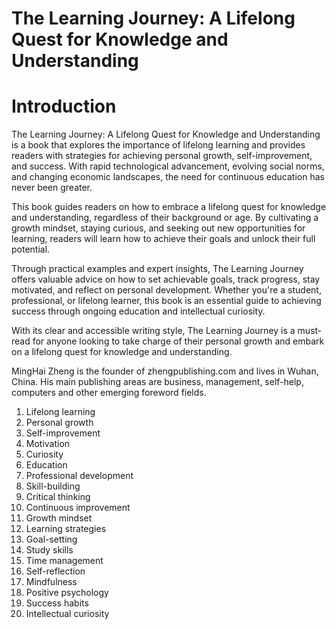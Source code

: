 # The Learning Journey: A Lifelong Quest for Knowledge and Understanding

# Introduction

The Learning Journey: A Lifelong Quest for Knowledge and Understanding is a book that explores the importance of lifelong learning and provides readers with strategies for achieving personal growth, self-improvement, and success. With rapid technological advancement, evolving social norms, and changing economic landscapes, the need for continuous education has never been greater.

This book guides readers on how to embrace a lifelong quest for knowledge and understanding, regardless of their background or age. By cultivating a growth mindset, staying curious, and seeking out new opportunities for learning, readers will learn how to achieve their goals and unlock their full potential.

Through practical examples and expert insights, The Learning Journey offers valuable advice on how to set achievable goals, track progress, stay motivated, and reflect on personal development. Whether you're a student, professional, or lifelong learner, this book is an essential guide to achieving success through ongoing education and intellectual curiosity.

With its clear and accessible writing style, The Learning Journey is a must-read for anyone looking to take charge of their personal growth and embark on a lifelong quest for knowledge and understanding.

MingHai Zheng is the founder of zhengpublishing.com and lives in Wuhan, China. His main publishing areas are business, management, self-help, computers and other emerging foreword fields.



1. Lifelong learning
2. Personal growth
3. Self-improvement
4. Motivation
5. Curiosity
6. Education
7. Professional development
8. Skill-building
9. Critical thinking
10. Continuous improvement
11. Growth mindset
12. Learning strategies
13. Goal-setting
14. Study skills
15. Time management
16. Self-reflection
17. Mindfulness
18. Positive psychology
19. Success habits
20. Intellectual curiosity

